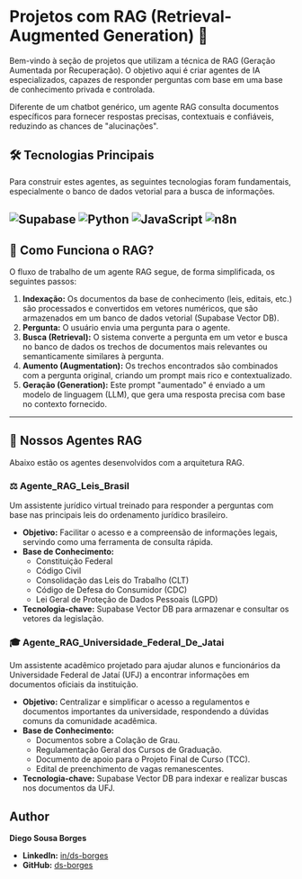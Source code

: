 # Projetos com RAG (Retrieval-Augmented Generation) 🧠

Bem-vindo à seção de projetos que utilizam a técnica de RAG (Geração Aumentada por Recuperação). O objetivo aqui é criar agentes de IA especializados, capazes de responder perguntas com base em uma base de conhecimento privada e controlada.

Diferente de um chatbot genérico, um agente RAG consulta documentos específicos para fornecer respostas precisas, contextuais e confiáveis, reduzindo as chances de "alucinações".

## 🛠️ Tecnologias Principais

Para construir estes agentes, as seguintes tecnologias foram fundamentais, especialmente o banco de dados vetorial para a busca de informações.

![Supabase](https://img.shields.io/badge/Supabase-3ECF8E?style=for-the-badge&logo=supabase&logoColor=white)
![Python](https://img.shields.io/badge/Python-3776AB?style=for-the-badge&logo=python&logoColor=white)
![JavaScript](https://img.shields.io/badge/JavaScript-F7DF1E?style=for-the-badge&logo=javascript&logoColor=black)
![n8n](https://img.shields.io/badge/n8n-12B57F?style=for-the-badge&logo=n8n&logoColor=white)
---

## 🤔 Como Funciona o RAG?

O fluxo de trabalho de um agente RAG segue, de forma simplificada, os seguintes passos:

1.  **Indexação:** Os documentos da base de conhecimento (leis, editais, etc.) são processados e convertidos em vetores numéricos, que são armazenados em um banco de dados vetorial (Supabase Vector DB).
2.  **Pergunta:** O usuário envia uma pergunta para o agente.
3.  **Busca (Retrieval):** O sistema converte a pergunta em um vetor e busca no banco de dados os trechos de documentos mais relevantes ou semanticamente similares à pergunta.
4.  **Aumento (Augmentation):** Os trechos encontrados são combinados com a pergunta original, criando um prompt mais rico e contextualizado.
5.  **Geração (Generation):** Este prompt "aumentado" é enviado a um modelo de linguagem (LLM), que gera uma resposta precisa com base no contexto fornecido.

---

## 🚀 Nossos Agentes RAG

Abaixo estão os agentes desenvolvidos com a arquitetura RAG.

### ⚖️ Agente_RAG_Leis_Brasil
Um assistente jurídico virtual treinado para responder a perguntas com base nas principais leis do ordenamento jurídico brasileiro.

* **Objetivo:** Facilitar o acesso e a compreensão de informações legais, servindo como uma ferramenta de consulta rápida.
* **Base de Conhecimento:**
    * Constituição Federal
    * Código Civil
    * Consolidação das Leis do Trabalho (CLT)
    * Código de Defesa do Consumidor (CDC)
    * Lei Geral de Proteção de Dados Pessoais (LGPD)
* **Tecnologia-chave:** Supabase Vector DB para armazenar e consultar os vetores da legislação.

### 🎓 Agente_RAG_Universidade_Federal_De_Jatai
Um assistente acadêmico projetado para ajudar alunos e funcionários da Universidade Federal de Jataí (UFJ) a encontrar informações em documentos oficiais da instituição.

* **Objetivo:** Centralizar e simplificar o acesso a regulamentos e documentos importantes da universidade, respondendo a dúvidas comuns da comunidade acadêmica.
* **Base de Conhecimento:**
    * Documentos sobre a Colação de Grau.
    * Regulamentação Geral dos Cursos de Graduação.
    * Documento de apoio para o Projeto Final de Curso (TCC).
    * Edital de preenchimento de vagas remanescentes.
* **Tecnologia-chave:** Supabase Vector DB para indexar e realizar buscas nos documentos da UFJ.

## Author

**Diego Sousa Borges**

* **LinkedIn:** [in/ds-borges](https://www.linkedin.com/in/ds-borges/)
* **GitHub:** [ds-borges](https://github.com/ds-borges)